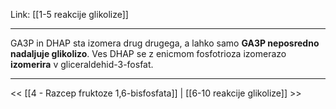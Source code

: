 Link: [[1-5 reakcije glikolize]]

---

GA3P in DHAP sta izomera drug drugega, a lahko samo **GA3P neposredno nadaljuje glikolizo**. Ves DHAP se z enicmom fosfotrioza izomerazo **izomerira** v gliceraldehid-3-fosfat.

---

<< [[4 - Razcep fruktoze 1,6-bisfosfata]] | [[6-10 reakcije glikolize]] >>
